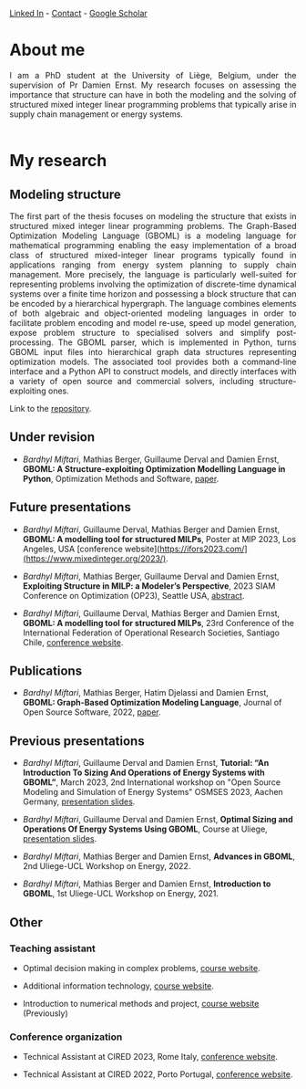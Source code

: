 
[Linked In](https://www.linkedin.com/in/bardhyl-miftari/) - [Contact](https://www.uliege.be/cms/c_9054334/fr/repertoire?uid=u235534) - [Google Scholar](https://scholar.google.com/citations?user=pznB6GoAAAAJ&hl=fr&oi=ao)

# About me

<div align="justify">I am a PhD student at the University of Liège, Belgium, under the supervision of Pr Damien Ernst. My research focuses on assessing the importance that structure can have in both the modeling and the solving of structured mixed integer linear programming problems that typically arise in supply chain management or energy systems.</div> <br />


# My research
## Modeling structure
<div align="justify">The first part of the thesis focuses on modeling the structure that exists in structured mixed integer linear programming problems. The Graph-Based Optimization Modeling Language (GBOML) is a modeling language for mathematical programming enabling the easy implementation of a broad class of structured mixed-integer linear programs typically found in applications ranging from energy system planning to supply chain management. More precisely, the language is particularly well-suited for representing problems involving the optimization of discrete-time dynamical systems over a finite time horizon and possessing a block structure that can be encoded by a hierarchical hypergraph. The language combines elements of both algebraic and object-oriented modeling languages in order to facilitate problem encoding and model re-use, speed up model generation, expose problem structure to specialised solvers and simplify post-processing. The GBOML parser, which is implemented in Python, turns GBOML input files into hierarchical graph data structures representing optimization models. The associated tool provides both a command-line interface and a Python API to construct models, and directly interfaces with a variety of open source and commercial solvers, including structure-exploiting ones. </div>

Link to the [repository](https://gitlab.uliege.be/smart_grids/public/gboml).

## Under revision

- _Bardhyl Miftari_, Mathias Berger, Guillaume Derval and Damien Ernst, **GBOML: A Structure-exploiting Optimization Modelling Language in Python**, Optimization Methods and Software, [paper](https://orbi.uliege.be/handle/2268/296930).

## Future presentations 
- _Bardhyl Miftari_, Guillaume Derval, Mathias Berger and Damien Ernst, **GBOML: A modelling tool for structured MILPs**, Poster at MIP 2023, Los Angeles, USA [conference website](https://ifors2023.com/](https://www.mixedinteger.org/2023/).

- _Bardhyl Miftari_, Mathias Berger, Guillaume Derval and Damien Ernst, **Exploiting Structure in MILP: a Modeler’s Perspective**, 2023 SIAM Conference on Optimization (OP23), Seattle USA, [abstract](https://meetings.siam.org/sess/dsp_talk.cfm?p=129961).

- _Bardhyl Miftari_, Guillaume Derval, Mathias Berger and Damien Ernst, **GBOML: A modelling tool for structured MILPs**, 23rd Conference of the International Federation of Operational Research Societies, Santiago Chile, [conference website](https://ifors2023.com/).

## Publications

- _Bardhyl Miftari_, Mathias Berger, Hatim Djelassi and Damien Ernst, **GBOML: Graph-Based Optimization Modeling Language**, Journal of Open Source Software, 2022, [paper](https://doi.org/10.21105/joss.04158).

## Previous presentations

- _Bardhyl Miftari_, Guillaume Derval and Damien Ernst, **Tutorial: “An Introduction To Sizing And Operations of Energy Systems with GBOML”**, March 2023, 2nd International workshop on "Open Source Modeling and Simulation of Energy Systems" OSMSES 2023, Aachen Germany, [presentation slides](https://orbi.uliege.be/handle/2268/301220).

- _Bardhyl Miftari_, Guillaume Derval and Damien Ernst, **Optimal Sizing and Operations Of Energy Systems Using GBOML**, Course at Uliege, [presentation slides](https://orbi.uliege.be/handle/2268/299668). 

- _Bardhyl Miftari_, Mathias Berger and Damien Ernst, **Advances in GBOML**, 2nd Uliege-UCL Workshop on Energy, 2022.

- _Bardhyl Miftari_, Mathias Berger and Damien Ernst, **Introduction to GBOML**, 1st Uliege-UCL Workshop on Energy, 2021.

## Other

### Teaching assistant

- Optimal decision making in complex problems, [course website](http://blogs.ulg.ac.be/damien-ernst/teaching/info8003-1-optimal-decision-making-for-complex-problems/).

- Additional information technology, [course website](https://www.programmes.uliege.be/cocoon/20222023/en/cours/INFO0952-1.html).

- Introduction to numerical methods and project, [course website](https://www.programmes.uliege.be/cocoon/20222023/en/cours/PROJ0001-1.html) (Previously)


### Conference organization

- Technical Assistant at CIRED 2023, Rome Italy, [conference website](https://www.cired2023.org/).

- Technical Assistant at CIRED 2022, Porto Portugal, [conference website](https://www.cired2022porto.org/).
